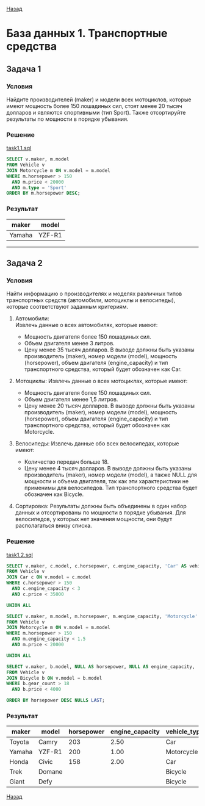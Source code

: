 [Назад](../README.md)

# База данных 1. Транспортные средства

## Задача 1

### Условия
Найдите производителей (maker) и модели всех мотоциклов, которые имеют 
мощность более 150 лошадиных сил, 
стоят менее 20 тысяч долларов и 
являются спортивными (тип Sport). 
Также отсортируйте результаты по мощности в порядке убывания.

### Решение

[task1.1.sql](task1.1.sql)

```sql
SELECT v.maker, m.model
FROM Vehicle v
JOIN Motorcycle m ON v.model = m.model
WHERE m.horsepower > 150
  AND m.price < 20000
  AND m.type = 'Sport'
ORDER BY m.horsepower DESC;
```
### Результат

|maker|model|
|-----|-----|
|Yamaha|YZF-R1|


---

## Задача 2

### Условия
Найти информацию о производителях и моделях различных типов транспортных средств (автомобили, мотоциклы и велосипеды), которые соответствуют заданным критериям.

1. Автомобили:   
    Извлечь данные о всех автомобилях, которые имеют:
    - Мощность двигателя более 150 лошадиных сил.
    - Объем двигателя менее 3 литров.
    - Цену менее 35 тысяч долларов.
    В выводе должны быть указаны производитель (maker), номер модели (model), мощность (horsepower), объем двигателя (engine_capacity) и тип транспортного средства, который будет обозначен как Car.
    
2. Мотоциклы:
    Извлечь данные о всех мотоциклах, которые имеют:
    - Мощность двигателя более 150 лошадиных сил.
    - Объем двигателя менее 1,5 литров.
    - Цену менее 20 тысяч долларов.
    В выводе должны быть указаны производитель (maker), номер модели (model), мощность (horsepower), объем двигателя (engine_capacity) и тип транспортного средства, который будет обозначен как Motorcycle.
    
3. Велосипеды:
    Извлечь данные обо всех велосипедах, которые имеют:
    - Количество передач больше 18.
    - Цену менее 4 тысяч долларов.
    В выводе должны быть указаны производитель (maker), номер модели (model), а также NULL для мощности и объема двигателя, так как эти характеристики не применимы для велосипедов. Тип транспортного средства будет обозначен как Bicycle.
    
4. Сортировка:
    Результаты должны быть объединены в один набор данных и отсортированы по мощности в порядке убывания. Для велосипедов, у которых нет значения мощности, они будут располагаться внизу списка.

### Решение

[task1.2.sql](task1.2.sql)


```sql
SELECT v.maker, c.model, c.horsepower, c.engine_capacity, 'Car' AS vehicle_type
FROM Vehicle v
JOIN Car c ON v.model = c.model
WHERE c.horsepower > 150
  AND c.engine_capacity < 3
  AND c.price < 35000

UNION ALL

SELECT v.maker, m.model, m.horsepower, m.engine_capacity, 'Motorcycle' AS vehicle_type
FROM Vehicle v
JOIN Motorcycle m ON v.model = m.model
WHERE m.horsepower > 150
  AND m.engine_capacity < 1.5
  AND m.price < 20000

UNION ALL

SELECT v.maker, b.model, NULL AS horsepower, NULL AS engine_capacity, 'Bicycle' AS vehicle_type
FROM Vehicle v
JOIN Bicycle b ON v.model = b.model
WHERE b.gear_count > 18
  AND b.price < 4000

ORDER BY horsepower DESC NULLS LAST;
```

### Результат

|maker|model|horsepower|engine_capacity|vehicle_type|
|-----|-----|----------|---------------|------------|
|Toyota|Camry|203|2.50|Car|
|Yamaha|YZF-R1|200|1.00|Motorcycle|
|Honda|Civic|158|2.00|Car|
|Trek|Domane|||Bicycle|
|Giant|Defy|||Bicycle|


[Назад](../README.md)